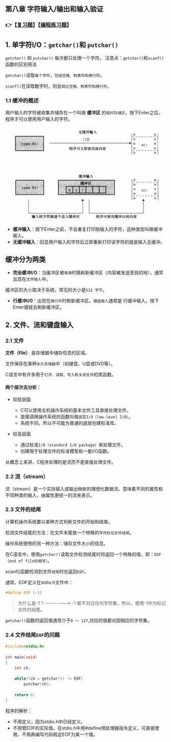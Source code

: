 ## 第八章 字符输入/输出和输入验证

### 👉【[复习题](./复习题.md)】【[编程练习题](./编程题.md)】
## 1. 单字符I/O：`getchar()`和 `putchar()`

`getchar()` 和 `putchar()` 每次都只处理一个字符。
注意点：`getchar()`和`scanf()`函数的区别用法

`getchar()`读取`每个字符`，`包括空格、制表符和换行符`。

`scanf()`在读取数字时，则会`跳过空格、制表符和换行符`。
### 1.1 缓冲的概述
用户输入的字符被收集并储存在一个叫做 **缓冲区** 的`临时存储区`，按下Enter之后，程序才可以使用用户输入的字符。

![缓冲区](./img/缓冲输入和无缓冲输入.png)

- **缓冲输入**：按下Enter之前，不会重复打印刚输入的字符，这种类型叫做缓冲输入。
- **无缓冲输入**：回显用户输入的字符后立即重新打印该字符的就是输入无缓冲。

## 缓冲分为两类

- **完全缓冲I/O**：当缓冲区被`填满`时猜刷新缓冲区（内容被发送至目的地），通常出现在`文件输入`中。

缓冲区的大小取决于系统，常见的大小是`512 字节`。

- **行缓冲I/O**：出现在`换行符`时刷新缓冲区。`键盘输入`通常是 行缓冲输入。按下Enter键就会刷新缓冲区。
## 2. 文件、流和键盘输入

### 2.1 文件
**文件（file）** 是存储器中储存信息的区域。

文件保存在某种`永久存储器`中（如硬盘、U盘或DVD等）。

C语言中有许多用于`打开、读取、写入和关闭文件`的库函数。

#### 两个层次去分析：

- 较低层面
  - C可以使用主机操作系统的基本文件工具直接处理文件。
  - 直接调用操作系统的函数叫做`底层I/O（low-level I/O）`。
  - 系统不同，所以不可能为普通的底层创建标准库。
  
- 较高层面
  - 通过标准`I/O（standard I/O package）`来处理文件。
  - 创建用于处理文件的标准模型和一套I/O函数。

从概念上来讲，C程序处理的是流而不是直接处理文件。

### 2.2 流（stream）

流（stream）是一个实际输入或输出映射的理想化数据流。意味着不同的属性和不同种类的输入，由属性更统一的流来表示。

### 2.3 文件的结尾
计算机操作系统要以某种方式判断文件的开始和结束。

检测文件结尾的方法：在文件末尾放一个特殊的`字符标记文件结尾`。

操作系统使用的另一种方法：储存文件大小的信息。

在C语言中，使用`getchar()`读取文件检测结尾时将返回一个特殊的值，即：`EOF（end of file的缩写）`。

scanf()函数检测到文件`结尾`时也返回`EOF`。

通常，EOF定义在stdio.h文件中：

```c
#define EOF (-1)
```
> 为什么是-1？----------> -1 都不对应任何字符集，所以，使用-1作为标记文件的结尾。

`getchar()`函数的返回值通常介于`0 ～ 127`,对应的值都对因相应的字符集。

### 2.4 文件结尾`EOF`的问题
```c
#include<stdio.h>

int main(void)
{
    int ch;

    while((ch = getchar()) != EOF)
        putchar(ch);
    
    return 0;
}
```

程序的解析：
- 不用定义，因为stdio.h中已经定义。
- 不用管EOF的实际值，在stdio.h中用#define预处理器指令定义，可直接使用，不用再编写代码假定EOF为某一个值。